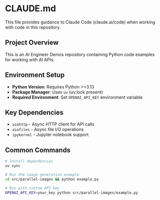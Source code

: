# CLAUDE.md

This file provides guidance to Claude Code (claude.ai/code) when working with code in this repository.

## Project Overview

This is an AI Engineer Demos repository containing Python code examples for working with AI APIs. 

## Environment Setup

- **Python Version**: Requires Python >=3.13
- **Package Manager**: Uses `uv` (uv.lock present)
- **Required Environment**: Set `OPENAI_API_KEY` environment variable

## Key Dependencies

- `aiohttp` - Async HTTP client for API calls
- `aiofiles` - Async file I/O operations  
- `ipykernel` - Jupyter notebook support

## Common Commands

```bash
# Install dependencies
uv sync

# Run the image generation example
cd src/parallel-images && python example.py

# Run with custom API key
OPENAI_API_KEY=your_key python src/parallel-images/example.py
```